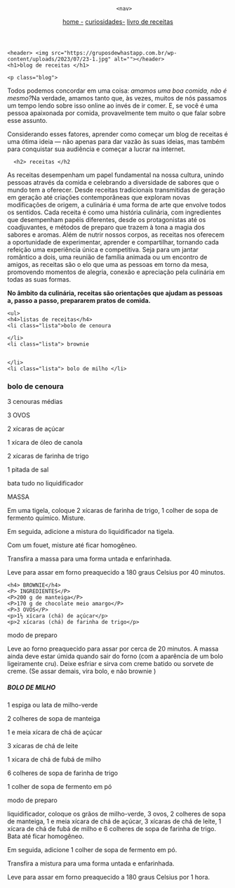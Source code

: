 <!DOCTYPE html>
<html lang="pt-br">
<head>
    <meta charset="UTF-8">
    <meta http-equiv="X-UA-Compatible" content="IE=edge">
    <meta name="viewport" content="width=device-width, initial-scale=1.0">
    <title>blog de receitas</title>
    <link rel="stylesheet" href="index.css">
</head>

<body> 
    <div class="container">
    <header>
       
        <nav>
          
<a href="index.html"> home -</a>
<a href="produtos.html"> curiosidades-</a>
        <a href="https://www.martinsfontespaulista.com.br/panelinha-receitas-que-funcionam-1033901/p"> livro de receitas</a>
        </nav>
    </header>

    <header> <img src="https://gruposdewhastapp.com.br/wp-content/uploads/2023/07/23-1.jpg" alt=""></header>
    <h1>blog de receitas </h1>

    <p class="blog">
 Todos podemos concordar em uma coisa:<em> amamos uma boa comida, não é mesmo?</em>Na verdade, amamos tanto que, às vezes, muitos de nós passamos um tempo lendo sobre isso online ao invés de ir comer. E, se você é uma pessoa apaixonada por comida, provavelmente tem muito o que falar sobre esse assunto.</p>
<p class="receitas">Considerando esses fatores, aprender como começar um blog de receitas é uma ótima ideia — não apenas para dar vazão às suas ideias, mas também para conquistar sua audiência e começar a lucrar na internet. </p>

      <h2> receitas </h2
<p> As receitas desempenham um papel fundamental na nossa cultura, unindo pessoas através da comida e celebrando a diversidade de sabores que o mundo tem a oferecer. Desde receitas tradicionais transmitidas de geração em geração até criações contemporâneas que exploram novas modificações de origem, a culinária é uma forma de arte que envolve todos os sentidos. Cada receita é como uma história culinária, com ingredientes que desempenham papéis diferentes, desde os protagonistas até os coadjuvantes, e métodos de preparo que trazem à tona a magia dos sabores e aromas. Além de nutrir nossos corpos, as receitas nos oferecem a oportunidade de experimentar, aprender e compartilhar, tornando cada refeição uma experiência única e competitiva. Seja para um jantar romântico a dois, uma reunião de família animada ou um encontro de amigos, as receitas são o elo que uma as pessoas em torno da mesa, promovendo momentos de alegria, conexão e apreciação pela culinária em todas as suas formas.</p>
<p> <strong> No âmbito da culinária, receitas são orientações que ajudam as pessoas a, passo a passo, prepararem pratos de comida. </strong> </p>
    
    
    

    <ul>
    <h4>listas de receitas</h4>
    <li class="lista">bolo de cenoura
    
    </li>
    <li class="lista"> brownie
    
    
    </li>
    <li class="lista"> bolo de milho </li>
</ul>
<h3> bolo de cenoura</h3>
<p>3 cenouras médias</p>
   <P>3 OVOS</P> 
   <P> 2 xícaras de açúcar</P>
   <P> 1 xícara de óleo de canola</P>
   <P>2 xícaras de farinha de trigo</P>
   <P>1 pitada de sal</P> 
bata tudo no liquidificador
</p>
<p>MASSA</p>
<P>Em uma tigela, coloque 2 xícaras de farinha de trigo, 1 colher de sopa de fermento químico. Misture.</P>
    
   <P> Em seguida, adicione a mistura do liquidificador na tigela.</P>  
 <P>Com um fouet, misture até ficar homogêneo.</P>
    
   <P> Transfira a massa para uma forma untada e enfarinhada.</P>
    
   <p> Leve para assar em forno preaquecido a 180 graus Celsius por 40 minutos.</p>

    <h4> BROWNIE</h4>
    <P> INGREDIENTES</P>
    <P>200 g de manteiga</P>
    <P>170 g de chocolate meio amargo</P>
    <P>3 OVOS</P>
    <p>1½ xícara (chá) de açúcar</p>
    <p>2 xícaras (chá) de farinha de trigo</p>
<p>modo de preparo</p>
<p>Leve ao forno preaquecido para assar por cerca de 20 minutos. A massa ainda deve estar úmida quando sair do forno (com a aparência de um bolo ligeiramente cru). Deixe esfriar e sirva com creme batido ou sorvete de creme. (Se assar demais, vira bolo, e não brownie )</p>
<h5> BOLO DE MILHO </h5>
<p>1 espiga ou lata de milho-verde</p>
<p>2 colheres de sopa de manteiga</p>
<p>1 e meia xícara de chá de açúcar</p>
<p>3 xícaras de chá de leite</p>
<p>1 xicara de chá de fubá de milho</p>
<p>6 colheres de sopa de farinha de trigo</p>
<p>1 colher de sopa de fermento em pó</p>
<p>modo de preparo</p>

<p>liquidificador, coloque os grãos de milho-verde, 3 ovos, 2 colheres de sopa de manteiga, 1 e meia xícara de chá de açúcar, 3 xícaras de chá de leite, 1 xícara de chá de fubá de milho e 6 colheres de sopa de farinha de trigo. Bata até ficar homogêneo.

Em seguida, adicione 1 colher de sopa de fermento em pó.

Transfira a mistura para uma forma untada e enfarinhada.

Leve para assar em forno preaquecido a 180 graus Celsius por 1 hora.</p>
</div>
</body>
</html>
